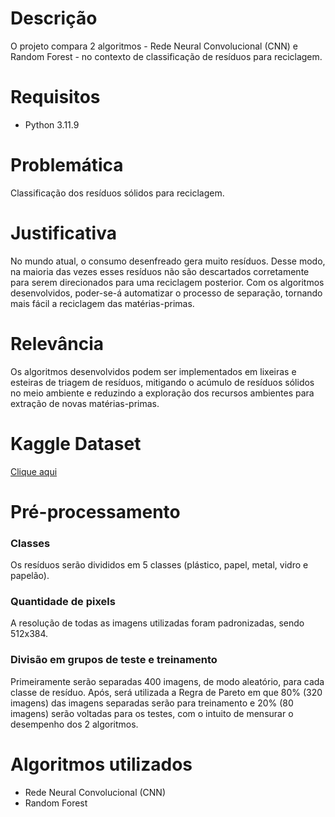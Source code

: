 # Descrição
O projeto compara 2 algoritmos - Rede Neural Convolucional (CNN) e Random Forest - no contexto de classificação de resíduos para reciclagem.

# Requisitos
- Python 3.11.9

# Problemática
Classificação dos resíduos sólidos para reciclagem.

# Justificativa
No mundo atual, o consumo desenfreado gera muito resíduos. Desse modo, na maioria das vezes esses resíduos não são descartados corretamente para serem direcionados para uma reciclagem posterior. Com os algoritmos desenvolvidos, poder-se-á automatizar o processo de separação, tornando mais fácil a reciclagem das matérias-primas.

# Relevância
Os algoritmos desenvolvidos podem ser implementados em lixeiras e esteiras de triagem de resíduos, mitigando o acúmulo de resíduos sólidos no meio ambiente e reduzindo a exploração dos recursos ambientes para extração de novas matérias-primas.

# Kaggle Dataset
[Clique aqui](https://www.kaggle.com/datasets/asdasdasasdas/garbage-classification)


# Pré-processamento
### Classes
Os resíduos serão divididos em 5 classes (plástico, papel, metal, vidro e papelão).

### Quantidade de pixels 
A resolução de todas as imagens utilizadas foram padronizadas, sendo 512x384.

### Divisão em grupos de teste e treinamento
Primeiramente serão separadas 400 imagens, de modo aleatório, para cada classe de resíduo. Após, será utilizada a Regra de Pareto em que 80% (320 imagens) das imagens separadas serão para treinamento e 20% (80 imagens) serão voltadas para os testes, com o intuito de mensurar o desempenho dos 2 algoritmos.

# Algoritmos utilizados 
- Rede Neural Convolucional (CNN)
- Random Forest
